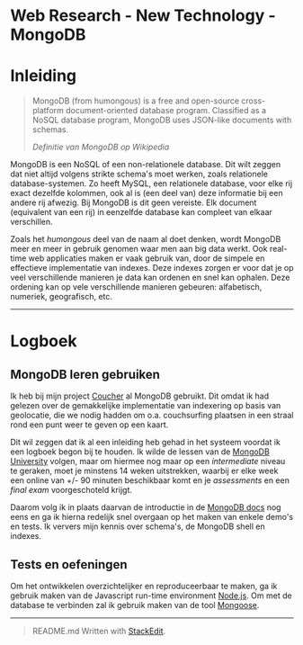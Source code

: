 
Web Research - New Technology - MongoDB
===================

# Inleiding #

> MongoDB (from humongous) is a free and open-source cross-platform
> document-oriented database program. Classified as a NoSQL database
> program, MongoDB uses JSON-like documents with schemas.
> 
>*Definitie van MongoDB op Wikipedia*

MongoDB is een NoSQL of een non-relationele database. Dit wilt zeggen dat niet altijd volgens strikte schema's moet werken, zoals relationele database-systemen. Zo heeft MySQL, een relationele database, voor elke rij exact dezelfde kolommen, ook al is (een deel van) deze informatie bij een andere rij afwezig. Bij MongoDB is dit geen vereiste. Elk document (equivalent van een rij) in eenzelfde database kan compleet van elkaar verschillen.

Zoals het *humongous* deel van de naam al doet denken, wordt MongoDB meer en meer in gebruik genomen waar men aan big data werkt. Ook real-time web applicaties maken er vaak gebruik van, door de simpele en effectieve implementatie van indexes. Deze indexes zorgen er voor dat je op veel verschillende manieren je data kan ordenen en snel kan ophalen. Deze ordening kan op vele verschillende manieren gebeuren: alfabetisch, numeriek, geografisch, etc.

----------

# Logboek #

## MongoDB leren gebruiken ##
Ik heb bij mijn project [Coucher](https://github.com/adrianmrn/coucher) al MongoDB gebruikt. Dit omdat ik had gelezen over de gemakkelijke implementatie van indexering op basis van geolocatie, die we nodig hadden om o.a. couchsurfing plaatsen in een straal rond een punt weer te geven op een kaart.

Dit wil zeggen dat ik al een inleiding heb gehad in het systeem voordat ik een logboek begon bij te houden. Ik wilde de lessen van de [MongoDB University](https://university.mongodb.com) volgen, maar om hiermee nog maar op een *intermediate* niveau te geraken, moet je minstens 14 weken uitstrekken, waarbij er elke week een online van +/- 90 minuten beschikbaar komt en je *assessments* en een *final exam* voorgeschoteld krijgt.

Daarom volg ik in plaats daarvan de introductie in de [MongoDB docs](https://docs.mongodb.com/getting-started/shell/introduction/) nog eens en ga ik hierna redelijk snel overgaan op het maken van enkele demo's en tests. Ik ververs mijn kennis over schema's, de MongoDB shell en indexes.

## Tests en oefeningen ##
Om het ontwikkelen overzichtelijker en reproduceerbaar te maken, ga ik gebruik maken van de Javascript run-time environment [Node.js](https://nodejs.org/en/). Om met de database te verbinden zal ik gebruik maken van de tool [Mongoose](https://www.npmjs.com/package/mongoose).




----------

> README.md Written with [StackEdit](https://stackedit.io/).